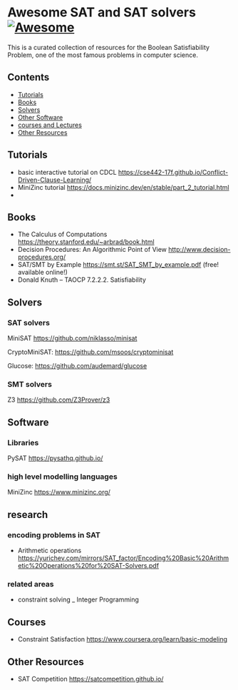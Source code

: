 # Awesome SAT and SAT solvers [![Awesome](https://cdn.rawgit.com/sindresorhus/awesome/d7305f38d29fed78fa85652e3a63e154dd8e8829/media/badge.svg)](https://github.com/sindresorhus/awesome) 


This is a curated collection of resources for the Boolean Satisfiability Problem, one of the most famous problems in computer science. 

## Contents

- [Tutorials](#tutorials)
- [Books](#books)
- [Solvers](#solvers)
- [Other Software](#software)
- [courses and Lectures](#courses)
- [Other Resources](#other)


## Tutorials 

- basic interactive tutorial on CDCL https://cse442-17f.github.io/Conflict-Driven-Clause-Learning/
- MiniZinc tutorial https://docs.minizinc.dev/en/stable/part_2_tutorial.html
- 

## Books 

- The Calculus of Computations https://theory.stanford.edu/~arbrad/book.html
- Decision Procedures: An Algorithmic Point of View http://www.decision-procedures.org/
- SAT/SMT by Example https://smt.st/SAT_SMT_by_example.pdf (free! available online!)
- Donald Knuth – TAOCP 7.2.2.2. Satisfiability 

## Solvers
### SAT solvers
MiniSAT https://github.com/niklasso/minisat

CryptoMiniSAT: https://github.com/msoos/cryptominisat

Glucose: https://github.com/audemard/glucose

### SMT solvers

Z3 https://github.com/Z3Prover/z3

## Software
### Libraries

PySAT https://pysathq.github.io/

### high level modelling languages 

MiniZinc https://www.minizinc.org/


## research

### encoding problems in SAT
 
- Arithmetic operations https://yurichev.com/mirrors/SAT_factor/Encoding%20Basic%20Arithmetic%20Operations%20for%20SAT-Solvers.pdf

###  related areas

- constraint solving
_ Integer Programming

## Courses 

- Constraint Satisfaction https://www.coursera.org/learn/basic-modeling

## Other Resources
- SAT Competition https://satcompetition.github.io/

